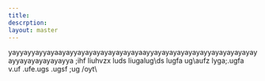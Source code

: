 ```yaml
---
title:
descrption:
layout: master
---
```

yayyayyayyayaayayyayayayayayayayayaayyayayayayayayayyayayayayayayayyayayayayayayya ;ihf liuhvzx luds  liugalug\ds lugfa ug\aufz lyga;.ugfa v.uf .ufe.ugs .ugsf ;ug /oyt\
